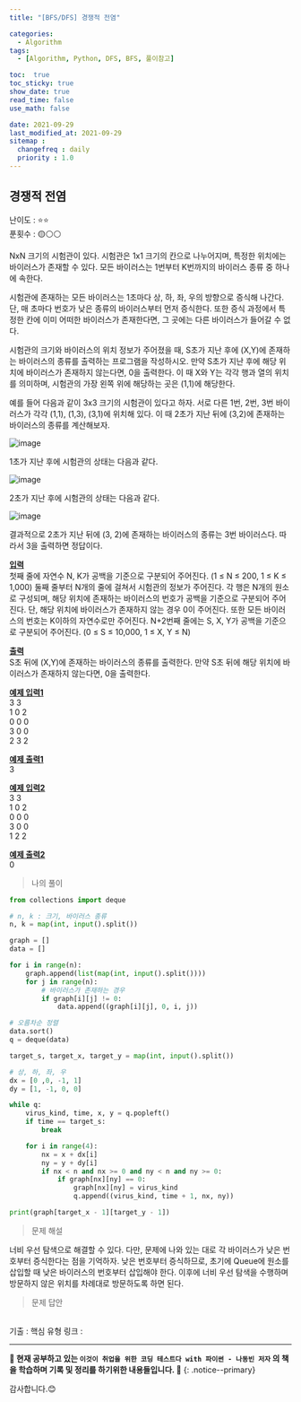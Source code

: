 ```yaml
---
title: "[BFS/DFS] 경쟁적 전염"

categories:
  - Algorithm
tags:
  - [Algorithm, Python, DFS, BFS, 풀이참고]

toc:  true
toc_sticky: true
show_date: true
read_time: false
use_math: false

date: 2021-09-29
last_modified_at: 2021-09-29
sitemap :
  changefreq : daily
  priority : 1.0
---
```


## 경쟁적 전염  

난이도 : ⭐⭐  
푼횟수 : 🟡⚪⚪  

NxN 크기의 시험관이 있다. 시험관은 1x1 크기의 칸으로 나누어지며, 특정한 위치에는 바이러스가 존재할 수 있다. 모든 바이러스는 1번부터 K번까지의 바이러스 종류 중 하나에 속한다.  

시험관에 존재하는 모든 바이러스는 1초마다 상, 하, 좌, 우의 방향으로 증식해 나간다. 단, 매 초마다 번호가 낮은 종류의 바이러스부터 먼저 증식한다. 또한 증식 과정에서 특정한 칸에 이미 어떠한 바이러스가 존재한다면, 그 곳에는 다른 바이러스가 들어갈 수 없다.  

시험관의 크기와 바이러스의 위치 정보가 주어졌을 때, S초가 지난 후에 (X,Y)에 존재하는 바이러스의 종류를 출력하는 프로그램을 작성하시오. 만약 S초가 지난 후에 해당 위치에 바이러스가 존재하지 않는다면, 0을 출력한다. 이 때 X와 Y는 각각 행과 열의 위치를 의미하며, 시험관의 가장 왼쪽 위에 해당하는 곳은 (1,1)에 해당한다.  

예를 들어 다음과 같이 3x3 크기의 시험관이 있다고 하자. 서로 다른 1번, 2번, 3번 바이러스가 각각 (1,1), (1,3), (3,1)에 위치해 있다. 이 때 2초가 지난 뒤에 (3,2)에 존재하는 바이러스의 종류를 계산해보자.  

![image](https://user-images.githubusercontent.com/37467408/135186505-6721fa2e-81f7-43db-a5b3-88d3f783a1e0.PNG)  

1초가 지난 후에 시험관의 상태는 다음과 같다.  

![image](https://user-images.githubusercontent.com/37467408/135186558-b52f2e7b-11f1-4b35-8561-94b1d5d06026.PNG)  

2초가 지난 후에 시험관의 상태는 다음과 같다.  

![image](https://user-images.githubusercontent.com/37467408/135186611-5c84a002-5859-45bd-b83e-0d79bd444bc2.PNG)  

결과적으로 2초가 지난 뒤에 (3, 2)에 존재하는 바이러스의 종류는 3번 바이러스다. 따라서 3을 출력하면 정답이다.  

**<u>입력</u>**  
첫째 줄에 자연수 N, K가 공백을 기준으로 구분되어 주어진다. (1 ≤ N ≤ 200, 1 ≤ K ≤ 1,000) 둘째 줄부터 N개의 줄에 걸쳐서 시험관의 정보가 주어진다. 각 행은 N개의 원소로 구성되며, 해당 위치에 존재하는 바이러스의 번호가 공백을 기준으로 구분되어 주어진다. 단, 해당 위치에 바이러스가 존재하지 않는 경우 0이 주어진다. 또한 모든 바이러스의 번호는 K이하의 자연수로만 주어진다. N+2번째 줄에는 S, X, Y가 공백을 기준으로 구분되어 주어진다. (0 ≤ S ≤ 10,000, 1 ≤ X, Y ≤ N)  

**<u>출력</u>**  
S초 뒤에 (X,Y)에 존재하는 바이러스의 종류를 출력한다. 만약 S초 뒤에 해당 위치에 바이러스가 존재하지 않는다면, 0을 출력한다.  

**<u>예제 입력1</u>**  
3 3  
1 0 2  
0 0 0  
3 0 0  
2 3 2  

**<u>예제 출력1</u>**  
3  

**<u>예제 입력2</u>**  
3 3  
1 0 2  
0 0 0  
3 0 0  
1 2 2  

**<u>예제 출력2</u>**  
0  

> 나의 풀이  

```python
from collections import deque

# n, k : 크기, 바이러스 종류
n, k = map(int, input().split())

graph = []
data = []

for i in range(n):
    graph.append(list(map(int, input().split())))
    for j in range(n):
        # 바이러스가 존재하는 경우
        if graph[i][j] != 0:
            data.append((graph[i][j], 0, i, j))

# 오름차순 정렬
data.sort()
q = deque(data)

target_s, target_x, target_y = map(int, input().split())

# 상, 하, 좌, 우
dx = [0 ,0, -1, 1]
dy = [1, -1, 0, 0]

while q:
    virus_kind, time, x, y = q.popleft()
    if time == target_s:
        break

    for i in range(4):
        nx = x + dx[i]
        ny = y + dy[i]
        if nx < n and nx >= 0 and ny < n and ny >= 0:
            if graph[nx][ny] == 0:
                graph[nx][ny] = virus_kind
                q.append((virus_kind, time + 1, nx, ny))

print(graph[target_x - 1][target_y - 1])
```  

> 문제 해설  

너비 우선 탐색으로 해결할 수 있다. 다만, 문제에 나와 있는 대로 각 바이러스가 낮은 번호부터 증식한다는 점을 기억하자. 낮은 번호부터 증식하므로, 초기에 Queue에 원소를 삽입할 때 낮은 바이러스의 번호부터 삽입해야 한다. 이후에 너비 우선 탐색을 수행하며 방문하지 않은 위치를 차례대로 방문하도록 하면 된다.  

> 문제 답안  


<br>
기출 : 핵심 유형  
링크 : <https://www.acmicpc.net/problem/18405>  

---
**🐢 현재 공부하고 있는 `이것이 취업을 위한 코딩 테스트다 with 파이썬 - 나동빈 저자` 의 책을 학습하며 기록 및 정리를 하기위한 내용들입니다. 🐢**
{: .notice--primary}

감사합니다.😊
